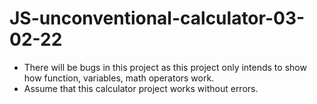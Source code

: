 # JS-unconventional-calculator-03-02-22

* There will be bugs in this project as this project only intends to show how function, variables, math operators work. 
* Assume that this calculator project works without errors.
